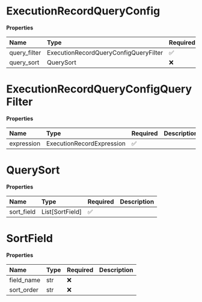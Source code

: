 # ExecutionRecordQueryConfig

**Properties**

| Name         | Type                                  | Required | Description |
| :----------- | :------------------------------------ | :------- | :---------- |
| query_filter | ExecutionRecordQueryConfigQueryFilter | ✅       |             |
| query_sort   | QuerySort                             | ❌       |             |

# ExecutionRecordQueryConfigQueryFilter

**Properties**

| Name       | Type                      | Required | Description |
| :--------- | :------------------------ | :------- | :---------- |
| expression | ExecutionRecordExpression | ✅       |             |

# QuerySort

**Properties**

| Name       | Type            | Required | Description |
| :--------- | :-------------- | :------- | :---------- |
| sort_field | List[SortField] | ✅       |             |

# SortField

**Properties**

| Name       | Type | Required | Description |
| :--------- | :--- | :------- | :---------- |
| field_name | str  | ❌       |             |
| sort_order | str  | ❌       |             |

